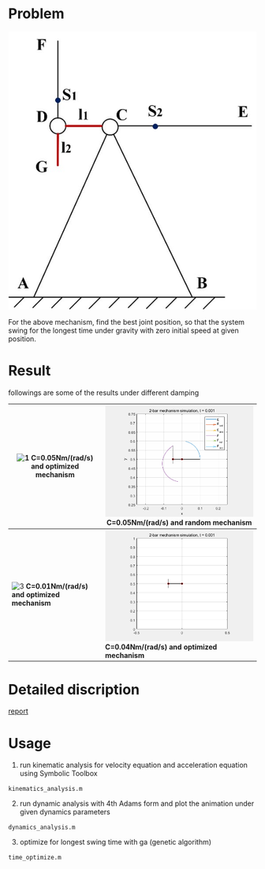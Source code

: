 # Problem
![img](media/mechanism.jpg)

For the above mechanism, find the best joint position, so that the system swing for the longest time under gravity with zero initial speed at given position. 

# Result

followings are some of the results under different damping

|![1](results/0.05-72.183.gif) C=0.05Nm/(rad/s) and optimized mechanism|![2](results/result.gif) C=0.05Nm/(rad/s) and random mechanism|
|-|-|
|![3](results/0.01-32.539.gif) **C=0.01Nm/(rad/s) and optimized mechanism**|![4](results/0.04.gif) **C=0.04Nm/(rad/s) and optimized mechanism**|

# Detailed discription

[report](media/report.pdf)

# Usage

1. run kinematic analysis for velocity equation and acceleration equation using Symbolic Toolbox
```
kinematics_analysis.m
```

2. run dynamic analysis with 4th Adams form and plot the animation under given dynamics parameters
```
dynamics_analysis.m
```

3. optimize for longest swing time with ga (genetic algorithm)
```
time_optimize.m
```
